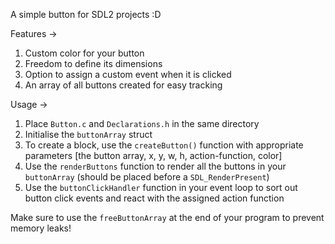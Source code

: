 A simple button for SDL2 projects :D

Features ->
1) Custom color for your button
2) Freedom to define its dimensions
3) Option to assign a custom event when it is clicked
4) An array of all buttons created for easy tracking

Usage ->
1) Place ```Button.c``` and ```Declarations.h``` in the same directory
2) Initialise the ```buttonArray``` struct
3) To create a block, use the ```createButton()``` function with appropriate parameters [the button array, x, y, w, h, action-function, color]
4) Use the ```renderButtons``` function to render all the buttons in your ```buttonArray``` (should be placed before a ```SDL_RenderPresent```)
5) Use the ```buttonClickHandler``` function in your event loop to sort out button click events and react with the assigned action function

Make sure to use the ```freeButtonArray``` at the end of your program to prevent memory leaks!
